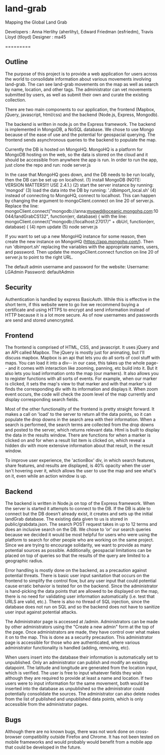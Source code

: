 land-grab
=========

Mapping the Global Land Grab

Developers : Anna Herlihy (aherlihy), Edward Friedman (esfriedm), Travis Lloyd (tlloyd)
Designer : ma45

=========

Outline
--------

The purpose of this project is to provide a web application for users across the world to consolidate information about various movements involving land-grab. The can see land-grab movements on the map as well as search by name, location, and other tags. The administrator can vet movements submitted by users, as well as submit their own and curate the existing collection.

There are two main components to our application, the frontend (Mapbox, jQuery, javascript, html/css) and the backend (Node.js, Express, Mongodb).

The backend is written in node.js on the Express framework. The backend is implemented in MongoDB, a NoSQL database. We chose to use Mongo because of the ease of use and the potential for geospacial querying. The frontend sends asynchronous queries to the backend to populate the map.


Currently the DB is hosted on MongoHQ. MongoHQ is a platform for MongoDB hosting on the web, so the data is stored on the cloud and it should be accessible from anywhere the app is run. In order to run the app, just clone the repo and run:
    node server.js


In the case that MongoHQ goes down, and the DB needs to be run locally, then the DB can be set up on localhost.
    (1) install MongoDB (NOTE: VERSION MATTERS!!! USE 2.4.1.)
    (2) start the server instance by running: 'mongod'
    (3) load the data into the DB by running: './dbimport_local.sh'
    (4) instead of connecting to MongoHQ, connect to localhost. This can happen by changing the argument to mongoClient.connect on line 20 of server.js.
        Replace the line: 
            mongoClient.connect("mongodb://anna:mypwd@oceanic.mongohq.com:10044/landGrabCS132", function(err, database) {
        with the line:
            mongoClient.connect("mongodb://localhost:27017/" + dbUrl, function(err, database) {
    (4) npm update
    (5) node server.js


If you want to set up a new MongoHQ instance for some reason, then create the new instance on MongoHQ (https://app.mongohq.com/). Then run 'dbimport.sh' replacing the variables with the appropriate names, users, and password. Then update the mongoClient.connect function on line 20 of server.js to point to the right URL. 

The default admin username and password for the website:
    Username: LGAdmin
    Password: defaultAdmin


Security 
--------

Authentication is handled by express BasicAuth. While this is effective in the short term, if this website were to go live we recommend buying a certificate and using HTTPS to encrypt and send information instead of HTTP because it is a lot more secure.  As of now usernames and passwords are send and stored unencrypted.


Frontend
--------

The frontend is comprised of HTML, CSS, and javascript. It uses jQuery and an API called Mapbox. The jQuery is mostly just for animating, but I'll discuss mapbox. Mapbox is an api that lets you do all sorts of cool stuff with maps. You can load it into a div-- in our case, this takes up the whole page-- and it comes with interaction like zooming, panning, etc build into it. But it also lets you load information onto the map (our markers). It also allows you to register functions with all sorts of events. For example, when our marker is clicked, it sets the map's view to that marker and with that marker's id finds the corresponding div with its information and displays it. When zoom event occurs, the code will check the zoom level of the map currently and display corresponding search fields.

Most of the other functionality of the frontend is pretty straight forward. It makes a call on 'load' to the server to return all the data points, so it can populate the drop downs in the search area with their information. When a search is performed, the search terms are collected from the drop downs and posted to the server, which returns relevant data. Html is built to display the data in the results window. There are functions for when a marker is clicked on and for when a result list item is clicked on, which reveal a hidden div with more extensive information about that result, in the result window.

To improve user experience, the 'actionBox' div, in which search features, share features, and results are displayed, is 40% opacity when the user isn't hovering over it, which allows the user to use the map and see what's on it, even while an action window is up.



Backend
--------

The backend is written in Node.js on top of the Express framework. When the server is started it attempts to connect to the DB. If the DB is able to connect but the DB doesn’t already exist, it creates and sets up the initial landGrab database. The existing data given to us is stored in public/grabdata.json. The search POST request takes in up to 12 terms and does an inclusive search on the DB. We chose to ‘or’ our search queries because we decided it would be most helpful for users who were using the platform to search for other people who are working on the same project. Since we are trying to encourage solidarity, we want to provide as many potential sources as possible. Additionally, geospacial limitations can be placed on top of queries so that the results of the query are limited to a geographic radius.

Error handling is mostly done on the backend, as a precaution against potential threats. There is basic user input sanitation that occurs on the frontend to simplify the control flow, but any user input that could potential cause erratic behavior is tested for on the backend. Since the administrator is hand-picking  the data points that are allowed to be displayed on the map, there is no need for validating user information automatically (i.e. test that URLS are valid, etc.). There is also no thread of SQL injection, since the database does not run on SQL and so the backend does not have to sanitize user input against potential attacks.

The Administrator page is accessed at /admin.  Administrators can be made by other administrators using the "Create a new admin" form at the top of the page. Once administrators are made, they have control over what makes it on to the map. This is done as a security precaution. This administrator page is accessible for those who are authenticated, where various administrator functionality is handled (adding, removing, etc).

When users insert into the database their information is automatically set to unpublished. Only an administrator can publish and modify an existing datapoint. The latitude and longitude are generated from the location input, which is verified. The user is free to input whatever fields they wish although they are required to provide at least a name and location. If two users were to input information for the same movement, both would be inserted into the database as unpublished so the administrator could potentially consolidate the sources. The administrator can also delete nodes from the list of published and unpublished data points, which is only accessible from the administrator pages.



Bugs
-----
Although there are no known bugs, there was not work done on cross-browser compatibility outside Firefox and Chrome. It has not been tested on mobile frameworks and would probably would benefit from a mobile app that could be developed in the future.
